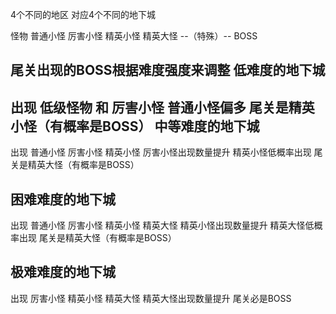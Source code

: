 4个不同的地区 对应4个不同的地下城

怪物
普通小怪
厉害小怪
精英小怪
精英大怪
--（特殊）--
BOSS

尾关出现的BOSS根据难度强度来调整
低难度的地下城
--
出现 低级怪物 和 厉害小怪
普通小怪偏多
尾关是精英小怪（有概率是BOSS）
中等难度的地下城
--
出现 普通小怪 厉害小怪 精英小怪
厉害小怪出现数量提升
精英小怪低概率出现
尾关是精英大怪（有概率是BOSS）

困难难度的地下城
--
出现 普通小怪 厉害小怪 精英小怪 精英大怪
精英小怪出现数量提升
精英大怪低概率出现
尾关是精英大怪（有概率是BOSS）

极难难度的地下城
--
出现 厉害小怪 精英小怪 精英大怪
精英大怪出现数量提升
尾关必是BOSS
